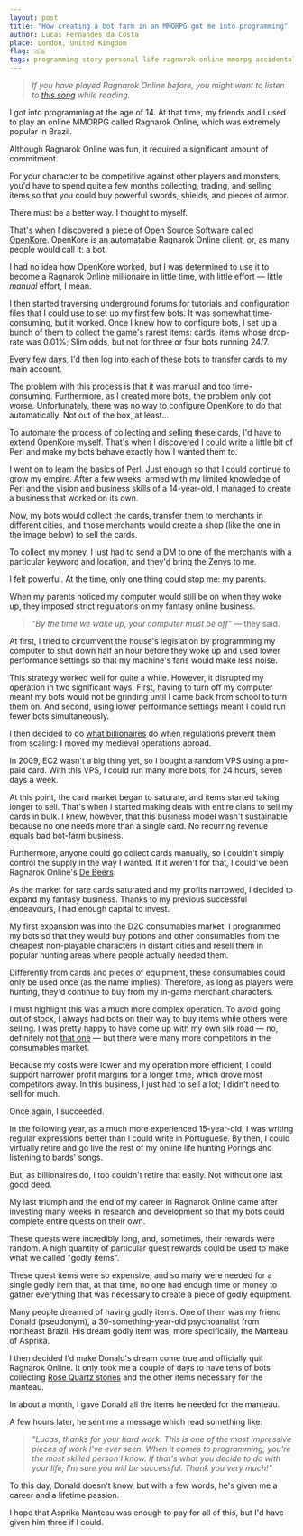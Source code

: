 ```yaml
---
layout: post
title: "How creating a bot farm in an MMORPG got me into programming"
author: Lucas Fernandes da Costa
place: London, United Kingdom
flag: 🇬🇧
tags: programming story personal life ragnarok-online mmorpg accidental-programming
---
```


> *If you have played Ragnarok Online before, you might want to listen to [this song](https://www.youtube.com/watch?v=SvJ6rlvDLm4) while reading.*

I got into programming at the age of 14. At that time, my friends and I used to play an online MMORPG called Ragnarok Online, which was extremely popular in Brazil.

<YouTube videoId="2sQ5j8ZoY8Y" startTime={108} />


Although Ragnarok Online was fun, it required a significant amount of commitment.

For your character to be competitive against other players and monsters, you'd have to spend quite a few months collecting, trading, and selling items so that you could buy powerful swords, shields, and pieces of armor.

There must be a better way. I thought to myself.

That's when I discovered a piece of Open Source Software called [OpenKore](https://github.com/OpenKore/openkore). OpenKore is an automatable Ragnarok Online client, or, as many people would call it: a bot.

I had no idea how OpenKore worked, but I was determined to use it to become a Ragnarok Online millionaire in little time, with little effort — little *manual* effort, I mean.

I then started traversing underground forums for tutorials and configuration files that I could use to set up my first few bots. It was somewhat time-consuming, but it worked. Once I knew how to configure bots, I set up a bunch of them to collect the game's rarest items: cards, items whose drop-rate was 0.01%; Slim odds, but not for three or four bots running 24/7.

<BlogImage src="/assets/thara-frog.png" alt="A screenshot of Ragnarok Online showing a Wizard killing Thara frogs and obtaining a card" caption="Obtaining a Thara Frog card in Ragnarok Online ([Source](https://www.youtube.com/watch?v=AeKdszUTIxw))" />

Every few days, I'd then log into each of these bots to transfer cards to my main account.

The problem with this process is that it was manual and too time-consuming. Furthermore, as I created more bots, the problem only got worse. Unfortunately, there was no way to configure OpenKore to do that automatically. Not out of the box, at least...

To automate the process of collecting and selling these cards, I'd have to extend OpenKore myself. That's when I discovered I could write a little bit of Perl and make my bots behave exactly how I wanted them to.

I went on to learn the basics of Perl. Just enough so that I could continue to grow my empire. After a few weeks, armed with my limited knowledge of Perl and the vision and business skills of a 14-year-old, I managed to create a business that worked on its own.

Now, my bots would collect the cards, transfer them to merchants in different cities, and those merchants would create a shop (like the one in the image below) to sell the cards.

<BlogImage src="/assets/ragnarok-online/merchant-shop.png" alt="A merchant with its shop in Ragnarok Online" caption="A merchant with its shop in Ragnarok Online" />

To collect my money, I just had to send a DM to one of the merchants with a particular keyword and location, and they'd bring the Zenys to me.

I felt powerful. At the time, only one thing could stop me: my parents.

When my parents noticed my computer would still be on when they woke up, they imposed strict regulations on my fantasy online business.

> _"By the time we wake up, your computer must be off"_ — they said.

At first, I tried to circumvent the house's legislation by programming my computer to shut down half an hour before they woke up and used lower performance settings so that my machine's fans would make less noise.

This strategy worked well for quite a while. However, it disrupted my operation in two significant ways. First, having to turn off my computer meant my bots would not be grinding until I came back from school to turn them on. And second, using lower performance settings meant I could run fewer bots simultaneously.

I then decided to do [what billionaires](https://www.theguardian.com/commentisfree/2019/jan/23/james-dyson-brexiteer-elite-brexit-rees-mogg) do when regulations prevent them from scaling: I moved my medieval operations abroad.

In 2009, EC2 wasn't a big thing yet, so I bought a random VPS using a pre-paid card. With this VPS, I could run many more bots, for 24 hours, seven days a week.

At this point, the card market began to saturate, and items started taking longer to sell. That's when I started making deals with entire clans to sell my cards in bulk. I knew, however, that this business model wasn't sustainable because no one needs more than a single card. No recurring revenue equals bad bot-farm business.

Furthermore, anyone could go collect cards manually, so I couldn't simply control the supply in the way I wanted. If it weren't for that, I could've been Ragnarok Online's [De Beers](https://en.wikipedia.org/wiki/De_Beers).

As the market for rare cards saturated and my profits narrowed, I decided to expand my fantasy business. Thanks to my previous successful endeavours, I had enough capital to invest.

My first expansion was into the D2C consumables market. I programmed my bots so that they would buy potions and other consumables from the cheapest non-playable characters in distant cities and resell them in popular hunting areas where people actually needed them.

<BlogImage src="/assets/ragnarok-online/white-potion.png" alt="A flask with a white liquid representing the white potion" caption="A white potion used for healing characters in Ragnarok Online" />

Differently from cards and pieces of equipment, these consumables could only be used once (as the name implies). Therefore, as long as players were hunting, they'd continue to buy from my in-game merchant characters.

I must highlight this was a much more complex operation. To avoid going out of stock, I always had bots on their way to buy items while others were selling. I was pretty happy to have come up with my own silk road — no, definitely not [that one](https://en.wikipedia.org/wiki/Silk_Road_(marketplace)) — but there were many more competitors in the consumables market.

Because my costs were lower and my operation more efficient, I could support narrower profit margins for a longer time, which drove most competitors away. In this business, I just had to sell a lot; I didn't need to sell for much.

Once again, I succeeded.

In the following year, as a much more experienced 15-year-old, I was writing regular expressions better than I could write in Portuguese. By then, I could virtually retire and go live the rest of my online life hunting Porings and listening to bards' songs.

<BlogImage src="/assets/ragnarok-online/bard.png" alt="A 2D character of a bard holding a guitar" caption="A bard playing a magical song" />

But, as billionaires do, I too couldn't retire that easily. Not without one last good deed.

My last triumph and the end of my career in Ragnarok Online came after investing many weeks in research and development so that my bots could complete entire quests on their own.

These quests were incredibly long, and, sometimes, their rewards were random. A high quantity of particular quest rewards could be used to make what we called "godly items".

These quest items were so expensive, and so many were needed for a single godly item that, at that time, no one had enough time or money to gather everything that was necessary to create a piece of godly equipment.

Many people dreamed of having godly items. One of them was my friend Donald (pseudonym), a 30-something-year-old psychoanalist from northeast Brazil. His dream godly item was, more specifically, the Manteau of Asprika.

<BlogImage src="/assets/ragnarok-online/asprika.png" alt="A 2D picture of the manteau of Asprika and its in-game description" caption="The Manteau of Asprika, a godly item in Ragnarok Online" />

I then decided I'd make Donald's dream come true and officially quit Ragnarok Online. It only took me a couple of days to have tens of bots collecting [Rose Quartz stones](https://ragnarok.fandom.com/wiki/Rose_Quartz) and the other items necessary for the manteau.

In about a month, I gave Donald all the items he needed for the manteau.

A few hours later, he sent me a message which read something like:

> _"Lucas, thanks for your hard work. This is one of the most impressive pieces of work I've ever seen. When it comes to programming, you're the most skilled person I know. If that's what you decide to do with your life, I'm sure you will be successful. Thank you very much!"_

To this day, Donald doesn't know, but with a few words, he's given me a career and a lifetime passion.

I hope that Asprika Manteau was enough to pay for all of this, but I'd have given him three if I could.
